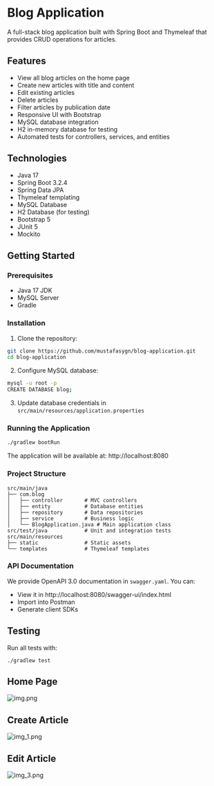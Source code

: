 # Blog Application

A full-stack blog application built with Spring Boot and Thymeleaf that provides CRUD operations for articles.

## Features

- View all blog articles on the home page
- Create new articles with title and content
- Edit existing articles
- Delete articles
- Filter articles by publication date
- Responsive UI with Bootstrap
- MySQL database integration
- H2 in-memory database for testing
- Automated tests for controllers, services, and entities

## Technologies

- Java 17
- Spring Boot 3.2.4
- Spring Data JPA
- Thymeleaf templating
- MySQL Database
- H2 Database (for testing)
- Bootstrap 5
- JUnit 5
- Mockito

## Getting Started

### Prerequisites

- Java 17 JDK
- MySQL Server
- Gradle

### Installation

1. Clone the repository:
```bash
git clone https://github.com/mustafasygn/blog-application.git
cd blog-application
```

2. Configure MySQL database:
```bash
mysql -u root -p
CREATE DATABASE blog;
```

3. Update database credentials in `src/main/resources/application.properties`

### Running the Application

```bash
./gradlew bootRun
```

The application will be available at: http://localhost:8080

### Project Structure

```
src/main/java
├── com.blog
│   ├── controller       # MVC controllers
│   ├── entity           # Database entities
│   ├── repository       # Data repositories
│   ├── service          # Business logic
│   └── BlogApplication.java # Main application class
src/test/java            # Unit and integration tests
src/main/resources
├── static               # Static assets
└── templates            # Thymeleaf templates
```

### API Documentation

We provide OpenAPI 3.0 documentation in `swagger.yaml`. You can:
- View it in http://localhost:8080/swagger-ui/index.html
- Import into Postman
- Generate client SDKs

## Testing

Run all tests with:

```./gradlew test```

## Home Page
![img.png](img.png)

## Create Article
![img_1.png](img_1.png)

## Edit Article
![img_3.png](img_3.png)
